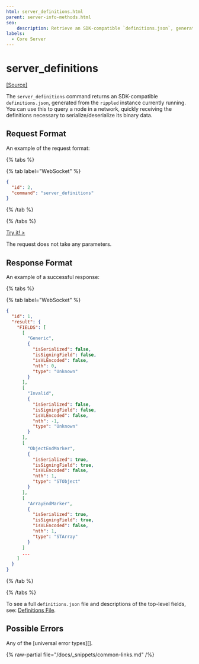 ```yaml
---
html: server_definitions.html
parent: server-info-methods.html
seo:
    description: Retrieve an SDK-compatible `definitions.json`, generated from the `rippled` instance currently running.
labels:
  - Core Server
---
```

# server_definitions

[[Source]](https://github.com/XRPLF/rippled/blob/master/src/ripple/rpc/handlers/ServerInfo.cpp#L43 "Source")

The `server_definitions` command returns an SDK-compatible `definitions.json`, generated from the `rippled` instance currently running. You can use this to query a node in a network, quickly receiving the definitions necessary to serialize/deserialize its binary data.


## Request Format
An example of the request format:

{% tabs %}

{% tab label="WebSocket" %}
```json
{
  "id": 2,
  "command": "server_definitions"
}
```
{% /tab %}

{% /tabs %}

[Try it! >](/resources/dev-tools/websocket-api-tool#server_definitions)

The request does not take any parameters.


## Response Format

An example of a successful response:

{% tabs %}

{% tab label="WebSocket" %}
```json
{
  "id": 1,
  "result": {
    "FIELDS": [
      [
        "Generic",
        {
          "isSerialized": false,
          "isSigningField": false,
          "isVLEncoded": false,
          "nth": 0,
          "type": "Unknown"
        }
      ],
      [
        "Invalid",
        {
          "isSerialized": false,
          "isSigningField": false,
          "isVLEncoded": false,
          "nth": -1,
          "type": "Unknown"
        }
      ],
      [
        "ObjectEndMarker",
        {
          "isSerialized": true,
          "isSigningField": true,
          "isVLEncoded": false,
          "nth": 1,
          "type": "STObject"
        }
      ],
      [
        "ArrayEndMarker",
        {
          "isSerialized": true,
          "isSigningField": true,
          "isVLEncoded": false,
          "nth": 1,
          "type": "STArray"
        }
      ]
      ...
    ]
  }
}
```
{% /tab %}

{% /tabs %}

To see a full `definitions.json` file and descriptions of the top-level fields, see: [Definitions File](../../../protocol/binary-format.md#definitions-file).


## Possible Errors

Any of the [universal error types][].

{% raw-partial file="/docs/_snippets/common-links.md" /%}
